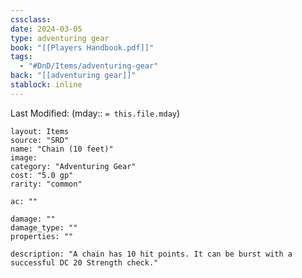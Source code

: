 ```yaml
---
cssclass: 
date: 2024-03-05
type: adventuring gear
book: "[[Players Handbook.pdf]]"
tags:
  - "#DnD/Items/adventuring-gear"
back: "[[adventuring gear]]"
stablock: inline
---
```

Last Modified: (mday:: `= this.file.mday`)


```statblock
layout: Items
source: "SRD"
name: "Chain (10 feet)"
image: 
category: "Adventuring Gear"
cost: "5.0 gp"
rarity: "common"

ac: ""

damage: ""
damage_type: ""
properties: ""

description: "A chain has 10 hit points. It can be burst with a successful DC 20 Strength check."
```